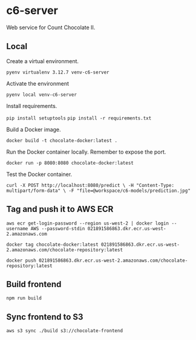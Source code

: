 # c6-server
Web service for Count Chocolate II.

## Local
Create a virtual environment.

`pyenv virtualenv 3.12.7 venv-c6-server`

Activate the environment

`pyenv local venv-c6-server`

Install requirements.

`pip install setuptools`
`pip install -r requirements.txt`

Build a Docker image.

`docker build -t chocolate-docker:latest .`

Run the Docker container locally. Remember to expose the port.

`docker run -p 8080:8080 chocolate-docker:latest`

Test the Docker container.

`curl -X POST http://localhost:8080/predict \
  -H "Content-Type: multipart/form-data" \
  -F "file=@workspace/c6-models/prediction.jpg"`

## Tag and push it to AWS ECR
`aws ecr get-login-password --region us-west-2 | docker login --username AWS --password-stdin 021891586863.dkr.ecr.us-west-2.amazonaws.com`

`docker tag chocolate-docker:latest 021891586863.dkr.ecr.us-west-2.amazonaws.com/chocolate-repository:latest`

`docker push 021891586863.dkr.ecr.us-west-2.amazonaws.com/chocolate-repository:latest`

## Build frontend
`npm run build`

## Sync frontend to S3
`aws s3 sync ./build s3://chocolate-frontend`
